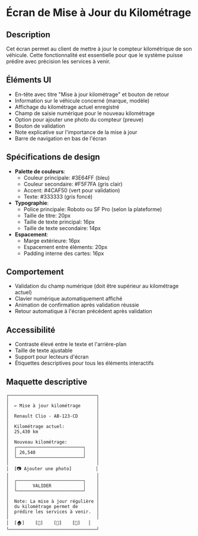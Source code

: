 # Écran de Mise à Jour du Kilométrage

## Description
Cet écran permet au client de mettre à jour le compteur kilométrique de son véhicule. Cette fonctionnalité est essentielle pour que le système puisse prédire avec précision les services à venir.

## Éléments UI
- En-tête avec titre "Mise à jour kilométrage" et bouton de retour
- Information sur le véhicule concerné (marque, modèle)
- Affichage du kilométrage actuel enregistré
- Champ de saisie numérique pour le nouveau kilométrage
- Option pour ajouter une photo du compteur (preuve)
- Bouton de validation
- Note explicative sur l'importance de la mise à jour
- Barre de navigation en bas de l'écran

## Spécifications de design
- **Palette de couleurs**: 
  - Couleur principale: #3E64FF (bleu)
  - Couleur secondaire: #F5F7FA (gris clair)
  - Accent: #4CAF50 (vert pour validation)
  - Texte: #333333 (gris foncé)
- **Typographie**:
  - Police principale: Roboto ou SF Pro (selon la plateforme)
  - Taille de titre: 20px
  - Taille de texte principal: 16px
  - Taille de texte secondaire: 14px
- **Espacement**:
  - Marge extérieure: 16px
  - Espacement entre éléments: 20px
  - Padding interne des cartes: 16px

## Comportement
- Validation du champ numérique (doit être supérieur au kilométrage actuel)
- Clavier numérique automatiquement affiché
- Animation de confirmation après validation réussie
- Retour automatique à l'écran précédent après validation

## Accessibilité
- Contraste élevé entre le texte et l'arrière-plan
- Taille de texte ajustable
- Support pour lecteurs d'écran
- Étiquettes descriptives pour tous les éléments interactifs

## Maquette descriptive
```
┌─────────────────────────────────┐
│                                 │
│  ← Mise à jour kilométrage      │
│                                 │
│  Renault Clio - AB-123-CD       │
│                                 │
│  Kilométrage actuel:            │
│  25,430 km                      │
│                                 │
│  Nouveau kilométrage:           │
│  ┌─────────────────────────┐    │
│  │ 26,540                  │    │
│  └─────────────────────────┘    │
│                                 │
│  [📷 Ajouter une photo]         │
│                                 │
│  ┌─────────────────────────┐    │
│  │      VALIDER            │    │
│  └─────────────────────────┘    │
│                                 │
│  Note: La mise à jour régulière │
│  du kilométrage permet de       │
│  prédire les services à venir.  │
│                                 │
│  [🏠]    [🚗]    [🔧]    [📄]   │
└─────────────────────────────────┘
```
